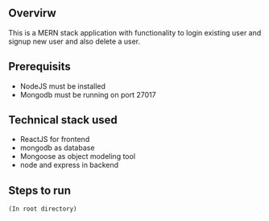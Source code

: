 ## Overvirw

This is a MERN stack application with functionality to login existing user and signup new user and also delete a user.

## Prerequisits

- NodeJS must be installed
- Mongodb must be running on port 27017

## Technical stack used

- ReactJS for frontend
- mongodb as database
- Mongoose as object modeling tool
- node and express in backend

## Steps to run 

```npm start
(In root directory)